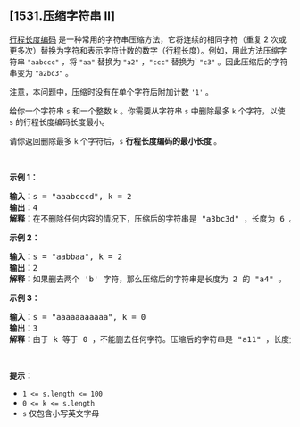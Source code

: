 ## [1531.压缩字符串 II]
<p><a href="https://baike.baidu.com/item/%E8%A1%8C%E7%A8%8B%E9%95%BF%E5%BA%A6%E7%BC%96%E7%A0%81/2931940?fr=aladdin" target="_blank">行程长度编码</a> 是一种常用的字符串压缩方法，它将连续的相同字符（重复 2 次或更多次）替换为字符和表示字符计数的数字（行程长度）。例如，用此方法压缩字符串 <code>&quot;aabccc&quot;</code> ，将 <code>&quot;aa&quot;</code> 替换为 <code>&quot;a2&quot;</code> ，<code>&quot;ccc&quot;</code> 替换为` <code>&quot;c3&quot;</code> 。因此压缩后的字符串变为 <code>&quot;a2bc3&quot;</code> 。</p>

<p>注意，本问题中，压缩时没有在单个字符后附加计数 <code>&#39;1&#39;</code> 。</p>

<p>给你一个字符串 <code>s</code> 和一个整数 <code>k</code> 。你需要从字符串 <code>s</code> 中删除最多 <code>k</code> 个字符，以使 <code>s</code> 的行程长度编码长度最小。</p>

<p>请你返回删除最多 <code>k</code> 个字符后，<code>s</code> <strong>行程长度编码的最小长度</strong> 。</p>

<p>&nbsp;</p>

<p><strong>示例 1：</strong></p>

<pre><strong>输入：</strong>s = &quot;aaabcccd&quot;, k = 2
<strong>输出：</strong>4
<strong>解释：</strong>在不删除任何内容的情况下，压缩后的字符串是 &quot;a3bc3d&quot; ，长度为 6 。最优的方案是删除 &#39;b&#39; 和 &#39;d&#39;，这样一来，压缩后的字符串为 &quot;a3c3&quot; ，长度是 4 。</pre>

<p><strong>示例 2：</strong></p>

<pre><strong>输入：</strong>s = &quot;aabbaa&quot;, k = 2
<strong>输出：</strong>2
<strong>解释：</strong>如果删去两个 &#39;b&#39; 字符，那么压缩后的字符串是长度为 2 的 &quot;a4&quot; 。
</pre>

<p><strong>示例 3：</strong></p>

<pre><strong>输入：</strong>s = &quot;aaaaaaaaaaa&quot;, k = 0
<strong>输出：</strong>3
<strong>解释：</strong>由于 k 等于 0 ，不能删去任何字符。压缩后的字符串是 &quot;a11&quot; ，长度为 3 。
</pre>

<p>&nbsp;</p>

<p><strong>提示：</strong></p>

<ul>
	<li><code>1 &lt;= s.length &lt;= 100</code></li>
	<li><code>0 &lt;= k &lt;= s.length</code></li>
	<li><code>s</code> 仅包含小写英文字母</li>
</ul>
